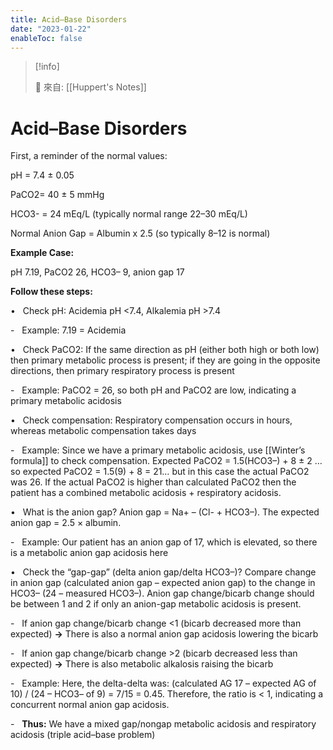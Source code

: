 ```yaml
---
title: Acid–Base Disorders
date: "2023-01-22"
enableToc: false
---
```


> [!info]
>
> 🌱 來自: [[Huppert's Notes]]

# Acid–Base Disorders

First, a reminder of the normal values:

pH = 7.4 ± 0.05

PaCO2= 40 ± 5 mmHg

HCO3- = 24 mEq/L (typically normal range 22–30 mEq/L)

Normal Anion Gap = Albumin x 2.5 (so typically 8–12 is normal)

**Example Case:**

pH 7.19, PaCO2 26, HCO3– 9, anion gap 17

**Follow these steps:**

•   Check pH: Acidemia pH <7.4, Alkalemia pH >7.4

-   Example: 7.19 = Acidemia

•   Check PaCO2: If the same direction as pH (either both high or both low) then primary metabolic process is present; if they are going in the opposite directions, then primary respiratory process is present

-   Example: PaCO2 = 26, so both pH and PaCO2 are low, indicating a primary metabolic acidosis

•   Check compensation: Respiratory compensation occurs in hours, whereas metabolic compensation takes days

-   Example: Since we have a primary metabolic acidosis, use [[Winter’s formula]] to check compensation. Expected PaCO2 = 1.5(HCO3–) \+ 8 ± 2 … so expected PaCO2 = 1.5(9) \+ 8 = 21… but in this case the actual PaCO2 was 26. If the actual PaCO2 is higher than calculated PaCO2 then the patient has a combined metabolic acidosis \+ respiratory acidosis.

•   What is the anion gap? Anion gap = Na\+ – (Cl- \+ HCO3–). The expected anion gap = 2.5 × albumin.

-   Example: Our patient has an anion gap of 17, which is elevated, so there is a metabolic anion gap acidosis here

•   Check the “gap-gap” (delta anion gap/delta HCO3–)? Compare change in anion gap (calculated anion gap – expected anion gap) to the change in HCO3– (24 – measured HCO3–). Anion gap change/bicarb change should be between 1 and 2 if only an anion-gap metabolic acidosis is present.

-   If anion gap change/bicarb change <1 (bicarb decreased more than expected) **→** There is also a normal anion gap acidosis lowering the bicarb

-   If anion gap change/bicarb change >2 (bicarb decreased less than expected) **→** There is also metabolic alkalosis raising the bicarb

-   Example: Here, the delta-delta was: (calculated AG 17 – expected AG of 10) / (24 – HCO3– of 9) = 7/15 = 0.45. Therefore, the ratio is < 1, indicating a concurrent normal anion gap acidosis.

-   **Thus:** We have a mixed gap/nongap metabolic acidosis and respiratory acidosis (triple acid–base problem)

